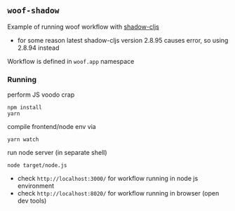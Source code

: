 ## `woof-shadow`

Example of running woof workflow with [shadow-cljs](https://shadow-cljs.org/)

* for some reason latest shadow-cljs version 2.8.95 causes error, so using 2.8.94 instead

Workflow is defined in `woof.app` namespace

### Running

perform JS voodo crap

    npm install
    yarn

compile frontend/node env via

    yarn watch    

run node server (in separate shell) 

    node target/node.js

* check `http://localhost:3000/` for workflow running in node js environment
* check `http://localhost:8020/` for workflow running in browser (open dev tools)
